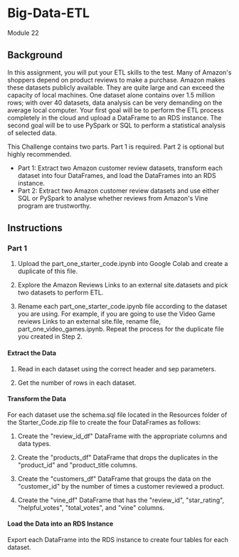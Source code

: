# Big-Data-ETL
Module 22

## Background
In this assignment, you will put your ETL skills to the test. Many of Amazon's shoppers depend on product reviews to make a purchase. Amazon makes these datasets publicly available. They are quite large and can exceed the capacity of local machines. One dataset alone contains over 1.5 million rows; with over 40 datasets, data analysis can be very demanding on the average local computer. Your first goal will be to perform the ETL process completely in the cloud and upload a DataFrame to an RDS instance. The second goal will be to use PySpark or SQL to perform a statistical analysis of selected data.

This Challenge contains two parts. Part 1 is required. Part 2 is optional but highly recommended.

* Part 1: Extract two Amazon customer review datasets, transform each dataset into four DataFrames, and load the DataFrames into an RDS instance.
* Part 2: Extract two Amazon customer review datasets and use either SQL or PySpark to analyse whether reviews from Amazon's Vine program are trustworthy.

## Instructions

### Part 1
1. Upload the part_one_starter_code.ipynb into Google Colab and create a duplicate of this file.

2. Explore the Amazon Reviews Links to an external site.datasets and pick two datasets to perform ETL.

3. Rename each part_one_starter_code.ipynb file according to the dataset you are using. For example, if you are going to use the Video Game reviews Links to an external site.file, rename file, part_one_video_games.ipynb. Repeat the process for the duplicate file you created in Step 2.

#### Extract the Data

1. Read in each dataset using the correct header and sep parameters.

2. Get the number of rows in each dataset.

#### Transform the Data

For each dataset use the schema.sql file located in the Resources folder of the Starter_Code.zip file to create the four DataFrames as follows:

1. Create the "review_id_df" DataFrame with the appropriate columns and data types.

2. Create the "products_df" DataFrame that drops the duplicates in the "product_id" and "product_title columns.

3. Create the "customers_df" DataFrame that groups the data on the "customer_id" by the number of times a customer reviewed a product.

4. Create the "vine_df" DataFrame that has the "review_id", "star_rating", "helpful_votes", "total_votes", and "vine" columns.

#### Load the Data into an RDS Instance

Export each DataFrame into the RDS instance to create four tables for each dataset.
